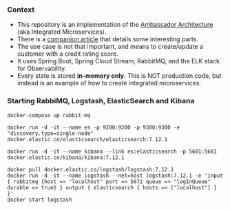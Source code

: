 ### Context
- This repository is an implementation of the [Ambassador Architecture](https://jdutreve.medium.com/monolith-or-microservices-neither-combine-both-with-integrated-microservices-5265594c3d59) (aka Integrated Microservices).  
- There is a [companion article](https://jdutreve.medium.com/a-java-implementation-of-integrated-microservices-aka-the-ambassador-architecture-3999fa313318) that details some interesting parts.
- The use case is not that important, and means to create/update a customer with a credit rating score.
- It uses Spring Boot, Spring Cloud Stream, RabbitMQ, and the ELK stack for Observability.
- Every state is stored **in-memory only**. This is NOT production code, but instead is an example of how to create integrated microservices.

### Starting RabbiMQ, Logstash, ElasticSearch and Kibana

```shell
docker-compose up rabbit-mq

docker run -d -it --name es -p 9200:9200 -p 9300:9300 -e "discovery.type=single-node" docker.elastic.co/elasticsearch/elasticsearch:7.12.1

docker run -d -it --name kibana --link es:elasticsearch -p 5601:5601 docker.elastic.co/kibana/kibana:7.12.1

docker pull docker.elastic.co/logstash/logstash:7.12.1
docker run -d -it --name logstash --net=host logstash:7.12.1 -e 'input { rabbitmq {host => "localhost" port => 5672 queue => "logInQueue" durable => true} } output { elasticsearch { hosts => ["localhost"] } }'
docker start logstash
```